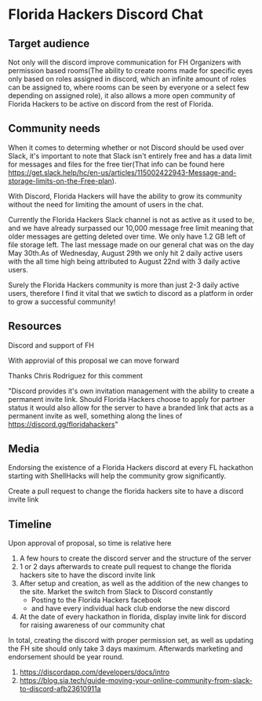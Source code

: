 # Florida Hackers Discord Chat 

## Target audience

<!-- Who are you expecting to impact based on your proposal? -->
Not only will the discord improve communication for FH Organizers with permission based rooms(The ability to create rooms made for specific eyes only based on roles assigned in discord, which an infinite amount of roles can be assigned to, where rooms can be seen by everyone or a select few depending on assigned role), it also allows a more open community of Florida Hackers to be active on discord from the rest of Florida.

## Community needs

<!-- What specific issue are you addressing with your proposal? -->
When it comes to determing whether or not Discord should be used over Slack, it's important to note that Slack isn't entirely free and has a data limit for messages and files for the free tier(That info can be found here https://get.slack.help/hc/en-us/articles/115002422943-Message-and-storage-limits-on-the-Free-plan). 

With Discord, Florida Hackers will have the ability to grow its community without the need for limiting the amount of users in the chat. 

Currently the Florida Hackers Slack channel is not as active as it used to be, and we have already surpassed our 10,000 message free limit meaning that older messages are getting deleted over time. We only have 1.2 GB left of file storage left. The last message made on our general chat was on the day May 30th.As of Wednesday, August 29th we only hit 2 daily active users with the all time high being attributed to August 22nd with 3 daily active users. 

Surely the Florida Hackers community is more than just 2-3 daily active users, therefore I find it vital that we swtich to discord as a platform in order to grow a successful community! 

## Resources

<!-- What resources do you need to accomplish your proposal? -->
Discord and support of FH
<!-- How will you obtain those resources? -->
With approvial of this proposal we can move forward

Thanks Chris Rodriguez for this comment 

"Discord provides it's own invitation management with the ability to create a permanent invite link. Should Florida Hackers choose to apply for partner status it would also allow for the server to have a branded link that acts as a permanent invite as well, something along the lines of https://discord.gg/floridahackers" 
## Media

<!-- How are you preparing to deliver your community impact project? -->
Endorsing the existence of a Florida Hackers discord at every FL hackathon starting with ShellHacks will help the community grow significantly.
<!-- What are you going to do to prepare to deliver the content? -->
Create a pull request to change the florida hackers site to have a discord invite link
## Timeline

<!-- Develop a rough timeline for your propsal. -->
Upon approval of proposal, so time is relative here

1. A few hours to create the discord server and the structure of the server
2. 1 or 2 days afterwards to create pull request to change the florida hackers site to have the discord invite link
3. After setup and creation, as well as the addition of the new changes to the site. Market the switch from Slack to Discord constantly
   - Posting to the Florida Hackers facebook
   - and have every individual hack club endorse the new discord
4. At the date of every hackathon in florida, display invite link for discord for raising awareness of our community chat

In total, creating the discord with proper permission set, as well as updating the FH site should only take 3 days maximum. Afterwards marketing and endorsement should be year round.

<!-- Links and Resources for Discord -->
1. https://discordapp.com/developers/docs/intro
2. https://blog.sia.tech/guide-moving-your-online-community-from-slack-to-discord-afb23610911a
